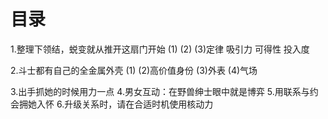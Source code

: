 # 目录
1.整理下领结，蜕变就从推开这扇门开始
(1)
(2)
(3)定律
  吸引力
  可得性
  投入度

2.斗士都有自己的全金属外壳
(1)
(2)高价值身份
(3)外表
(4)气场

3.出手抓她的时候用力一点
4.男女互动：在野兽绅士眼中就是博弈
5.用联系与约会拥她入怀
6.升级关系时，请在合适时机使用核动力

